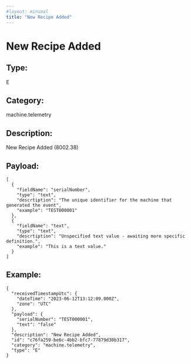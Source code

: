 ```yaml
---
#layout: minimal
title: "New Recipe Added"
---
```


# New Recipe Added

## Type:

E

## Category:

machine.telemetry

## Description: 

New Recipe Added (8002.38)

## Payload:

```
[
  {
    "fieldName": "serialNumber",
    "type": "text",
    "descrtiption": "The unique identifier for the machine that generated the event",
    "example": "TEST000001"
  },
  {
    "fieldName": "text",
    "type": "text",
    "descrtiption": "Unspecified text value - awaiting more specific definition.",
    "example": "This is a text value."
  }
]
```

## Example:

```
{
  "receivedTimestampUtc": {
    "dateTime": "2023-06-12T13:12:09.000Z",
    "zone": "UTC"
  },
  "payload": {
    "serialNumber": "TEST000001",
    "text": "false"
  },
  "description": "New Recipe Added",
  "id": "c76fa259-be6c-4bb2-bfc7-77879d30b317",
  "category": "machine.telemetry",
  "type": "E"
}
```
